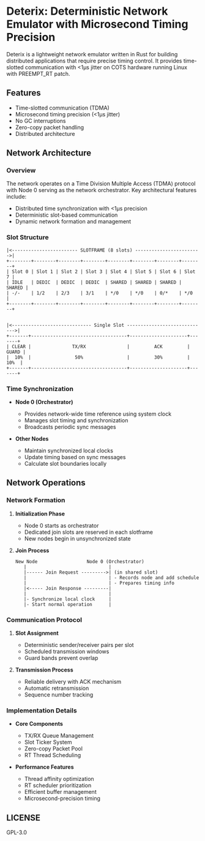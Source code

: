 # Deterix: Deterministic Network Emulator with Microsecond Timing Precision

Deterix is a lightweight network emulator written in Rust for building distributed applications that require precise timing control. It provides time-slotted communication with <1µs jitter on COTS hardware running Linux with PREEMPT_RT patch.

## Features

- Time-slotted communication (TDMA)
- Microsecond timing precision (<1µs jitter)
- No GC interruptions
- Zero-copy packet handling
- Distributed architecture

## Network Architecture

### Overview
The network operates on a Time Division Multiple Access (TDMA) protocol with Node 0 serving as the network orchestrator. Key architectural features include:
- Distributed time synchronization with <1µs precision
- Deterministic slot-based communication
- Dynamic network formation and management

### Slot Structure

```
|<------------------------ SLOTFRAME (8 slots) ------------------------>|
+--------+--------+--------+--------+--------+--------+--------+--------+
| Slot 0 | Slot 1 | Slot 2 | Slot 3 | Slot 4 | Slot 5 | Slot 6 | Slot 7 |
| IDLE   | DEDIC  | DEDIC  | DEDIC  | SHARED | SHARED | SHARED | SHARED |
| -/-    | 1/2    | 2/3    | 3/1    | */0    | */0    | 0/*    | */0    |
+--------+--------+--------+--------+--------+--------+--------+--------+


|<----------------------------- Single Slot ----------------------------->|
+-------+-----------------------------------+---------------------+-------+
| CLEAR |               TX/RX               |         ACK         | GUARD |
|  10%  |                50%                |         30%         |  10%  |
+-------+-----------------------------------+---------------------+-------+
```

### Time Synchronization
- **Node 0 (Orchestrator)**
  - Provides network-wide time reference using system clock
  - Manages slot timing and synchronization
  - Broadcasts periodic sync messages

- **Other Nodes**
  - Maintain synchronized local clocks
  - Update timing based on sync messages
  - Calculate slot boundaries locally

## Network Operations

### Network Formation
1. **Initialization Phase**
   - Node 0 starts as orchestrator
   - Dedicated join slots are reserved in each slotframe
   - New nodes begin in unsynchronized state

2. **Join Process**
   ```
   New Node                  Node 0 (Orchestrator)
      |                              |
      |------ Join Request --------->| (in shared slot)
      |                              | - Records node and add schedule
      |                              | - Prepares timing info
      |<----- Join Response ---------|
      |                              |
      |- Synchronize local clock     |
      |- Start normal operation      |
   ```

### Communication Protocol
1. **Slot Assignment**
   - Deterministic sender/receiver pairs per slot
   - Scheduled transmission windows
   - Guard bands prevent overlap

2. **Transmission Process**
   - Reliable delivery with ACK mechanism
   - Automatic retransmission
   - Sequence number tracking

### Implementation Details
- **Core Components**
  - TX/RX Queue Management
  - Slot Ticker System
  - Zero-copy Packet Pool
  - RT Thread Scheduling

- **Performance Features**
  - Thread affinity optimization
  - RT scheduler prioritization
  - Efficient buffer management
  - Microsecond-precision timing


## LICENSE

GPL-3.0